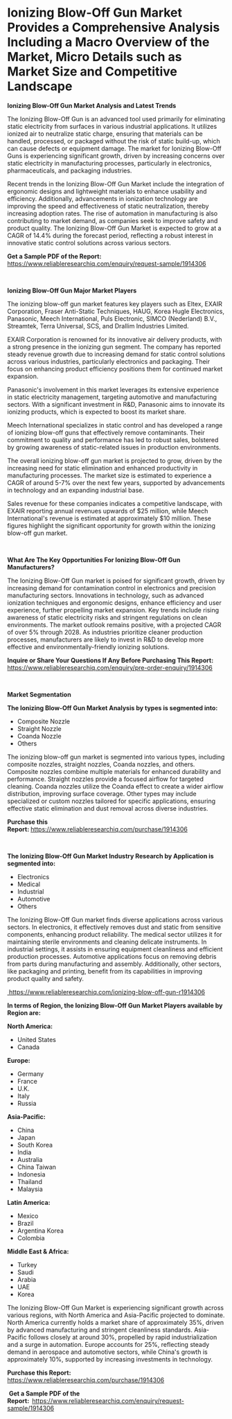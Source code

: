 <p><h1>Ionizing Blow-Off Gun Market Provides a Comprehensive Analysis Including a Macro Overview of the Market, Micro Details such as Market Size and Competitive Landscape</h1></p><p><strong>Ionizing Blow-Off Gun Market Analysis and Latest Trends</strong></p>
<p><p>The Ionizing Blow-Off Gun is an advanced tool used primarily for eliminating static electricity from surfaces in various industrial applications. It utilizes ionized air to neutralize static charge, ensuring that materials can be handled, processed, or packaged without the risk of static build-up, which can cause defects or equipment damage. The market for Ionizing Blow-Off Guns is experiencing significant growth, driven by increasing concerns over static electricity in manufacturing processes, particularly in electronics, pharmaceuticals, and packaging industries.</p><p>Recent trends in the Ionizing Blow-Off Gun Market include the integration of ergonomic designs and lightweight materials to enhance usability and efficiency. Additionally, advancements in ionization technology are improving the speed and effectiveness of static neutralization, thereby increasing adoption rates. The rise of automation in manufacturing is also contributing to market demand, as companies seek to improve safety and product quality. The Ionizing Blow-Off Gun Market is expected to grow at a CAGR of 14.4% during the forecast period, reflecting a robust interest in innovative static control solutions across various sectors.</p></p>
<p><strong>Get a Sample PDF of the Report:&nbsp;</strong> <a href="https://www.reliableresearchiq.com/enquiry/request-sample/1914306?utm_campaign=3524&utm_medium=2&utm_source=Github&utm_content=ia&utm_term=12042025&utm_id=ionizing-blow-off-gun">https://www.reliableresearchiq.com/enquiry/request-sample/1914306</a></p>
<p>&nbsp;</p>
<p><strong>Ionizing Blow-Off Gun Major Market Players</strong></p>
<p><p>The ionizing blow-off gun market features key players such as Eltex, EXAIR Corporation, Fraser Anti-Static Techniques, HAUG, Korea Hugle Electronics, Panasonic, Meech International, Puls Electronic, SIMCO (Nederland) B.V., Streamtek, Terra Universal, SCS, and Drallim Industries Limited. </p><p>EXAIR Corporation is renowned for its innovative air delivery products, with a strong presence in the ionizing gun segment. The company has reported steady revenue growth due to increasing demand for static control solutions across various industries, particularly electronics and packaging. Their focus on enhancing product efficiency positions them for continued market expansion.</p><p>Panasonic's involvement in this market leverages its extensive experience in static electricity management, targeting automotive and manufacturing sectors. With a significant investment in R&D, Panasonic aims to innovate its ionizing products, which is expected to boost its market share.</p><p>Meech International specializes in static control and has developed a range of ionizing blow-off guns that effectively remove contaminants. Their commitment to quality and performance has led to robust sales, bolstered by growing awareness of static-related issues in production environments.</p><p>The overall ionizing blow-off gun market is projected to grow, driven by the increasing need for static elimination and enhanced productivity in manufacturing processes. The market size is estimated to experience a CAGR of around 5-7% over the next few years, supported by advancements in technology and an expanding industrial base.</p><p>Sales revenue for these companies indicates a competitive landscape, with EXAIR reporting annual revenues upwards of $25 million, while Meech International's revenue is estimated at approximately $10 million. These figures highlight the significant opportunity for growth within the ionizing blow-off gun market.</p></p>
<p>&nbsp;</p>
<p><strong>What Are The Key Opportunities For Ionizing Blow-Off Gun Manufacturers?</strong></p>
<p><p>The Ionizing Blow-Off Gun market is poised for significant growth, driven by increasing demand for contamination control in electronics and precision manufacturing sectors. Innovations in technology, such as advanced ionization techniques and ergonomic designs, enhance efficiency and user experience, further propelling market expansion. Key trends include rising awareness of static electricity risks and stringent regulations on clean environments. The market outlook remains positive, with a projected CAGR of over 5% through 2028. As industries prioritize cleaner production processes, manufacturers are likely to invest in R&D to develop more effective and environmentally-friendly ionizing solutions.</p></p>
<p><strong>Inquire or Share Your Questions If Any Before Purchasing This Report:</strong> <a href="https://www.reliableresearchiq.com/enquiry/pre-order-enquiry/1914306?utm_campaign=3524&utm_medium=2&utm_source=Github&utm_content=ia&utm_term=12042025&utm_id=ionizing-blow-off-gun">https://www.reliableresearchiq.com/enquiry/pre-order-enquiry/1914306</a></p>
<p>&nbsp;</p>
<p><strong>Market Segmentation</strong></p>
<p><strong>The Ionizing Blow-Off Gun Market Analysis by types is segmented into:</strong></p>
<p><ul><li>Composite Nozzle</li><li>Straight Nozzle</li><li>Coanda Nozzle</li><li>Others</li></ul></p>
<p><p>The ionizing blow-off gun market is segmented into various types, including composite nozzles, straight nozzles, Coanda nozzles, and others. Composite nozzles combine multiple materials for enhanced durability and performance. Straight nozzles provide a focused airflow for targeted cleaning. Coanda nozzles utilize the Coanda effect to create a wider airflow distribution, improving surface coverage. Other types may include specialized or custom nozzles tailored for specific applications, ensuring effective static elimination and dust removal across diverse industries.</p></p>
<p><strong>Purchase this Report:&nbsp;</strong><a href="https://www.reliableresearchiq.com/purchase/1914306?utm_campaign=3524&utm_medium=2&utm_source=Github&utm_content=ia&utm_term=12042025&utm_id=ionizing-blow-off-gun">https://www.reliableresearchiq.com/purchase/1914306</a></p>
<p>&nbsp;</p>
<p><strong>The Ionizing Blow-Off Gun Market Industry Research by Application is segmented into:</strong></p>
<p><ul><li>Electronics</li><li>Medical</li><li>Industrial</li><li>Automotive</li><li>Others</li></ul></p>
<p><p>The Ionizing Blow-Off Gun market finds diverse applications across various sectors. In electronics, it effectively removes dust and static from sensitive components, enhancing product reliability. The medical sector utilizes it for maintaining sterile environments and cleaning delicate instruments. In industrial settings, it assists in ensuring equipment cleanliness and efficient production processes. Automotive applications focus on removing debris from parts during manufacturing and assembly. Additionally, other sectors, like packaging and printing, benefit from its capabilities in improving product quality and safety.</p></p>
<p><a href="https://www.reliableresearchiq.com/ionizing-blow-off-gun-r1914306?utm_campaign=3524&utm_medium=2&utm_source=Github&utm_content=ia&utm_term=12042025&utm_id=ionizing-blow-off-gun">&nbsp;https://www.reliableresearchiq.com/ionizing-blow-off-gun-r1914306</a></p>
<p><strong>In terms of Region, the Ionizing Blow-Off Gun Market Players available by Region are:</strong></p>
<p>
    <p> <strong> North America: </strong>
        <ul>
            <li>United States</li>
            <li>Canada</li>
        </ul>
        </p> 
    <p> <strong> Europe: </strong>
        <ul>
            <li>Germany</li>
            <li>France</li>
            <li>U.K.</li>
            <li>Italy</li>
            <li>Russia</li>
        </ul>
        </p> 
    <p> <strong> Asia-Pacific: </strong>
        <ul>
            <li>China</li>
            <li>Japan</li>
            <li>South Korea</li>
            <li>India</li>
            <li>Australia</li>
            <li>China Taiwan</li>
            <li>Indonesia</li>
            <li>Thailand</li>
            <li>Malaysia</li>
        </ul>
        </p> 
    <p> <strong> Latin America: </strong>
        <ul>
            <li>Mexico</li>
            <li>Brazil</li>
            <li>Argentina Korea</li>
            <li>Colombia</li>
        </ul>
        </p> 
    <p> <strong> Middle East & Africa: </strong>
        <ul>
            <li>Turkey</li>
            <li>Saudi</li>
            <li>Arabia</li>
            <li>UAE</li>
            <li>Korea</li>
        </ul>
    </p>
    </p>
<p><p>The Ionizing Blow-Off Gun Market is experiencing significant growth across various regions, with North America and Asia-Pacific projected to dominate. North America currently holds a market share of approximately 35%, driven by advanced manufacturing and stringent cleanliness standards. Asia-Pacific follows closely at around 30%, propelled by rapid industrialization and a surge in automation. Europe accounts for 25%, reflecting steady demand in aerospace and automotive sectors, while China's growth is approximately 10%, supported by increasing investments in technology.</p></p>
<p><strong>Purchase this Report: </strong><a href="https://www.reliableresearchiq.com/purchase/1914306?utm_campaign=3524&utm_medium=2&utm_source=Github&utm_content=ia&utm_term=12042025&utm_id=ionizing-blow-off-gun">https://www.reliableresearchiq.com/purchase/1914306</a></p>
<p>&nbsp;<strong>Get a Sample PDF of the Report:&nbsp;&nbsp;</strong><a href="https://www.reliableresearchiq.com/enquiry/request-sample/1914306?utm_campaign=3524&utm_medium=2&utm_source=Github&utm_content=ia&utm_term=12042025&utm_id=ionizing-blow-off-gun">https://www.reliableresearchiq.com/enquiry/request-sample/1914306</a></p>
<p><strong></strong></p>
<p><p></p><p></p><p></p></p>